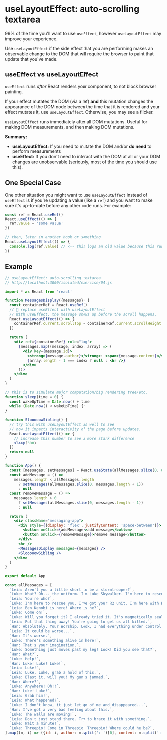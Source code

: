 # useLayoutEffect: auto-scrolling textarea

99% of the time you'll want to use `useEffect`, however `useLayoutEffect` may improve your experience.

Use `useLayoutEffect` if the side effect that you are performing makes an observable change to the DOM that will require the browser to paint that update that you've made.



## useEffect vs useLayoutEffect

`useEffect` runs *after* React renders your component, to not block browser painting.

If your effect mutates the DOM (via a ref) **and** this mutation changes the appearance of the DOM node between the time that it is rendered and your effect mutates it, use `useLayoutEffect`. Otherwise, you may see a flicker.

`useLayoutEffect` runs immediately after all DOM mutations. Useful for making DOM measurements, and then making DOM mutations.

**Summary:**

- **useLayoutEffect:** If you need to mutate the DOM and/or **do need** to perform measurements
- **useEffect:** If you don't need to interact with the DOM at all or your DOM changes are unobservable (seriously, most of the time you should use this).



## One Special Case

One other situation you might want to use `useLayoutEffect` instead of `useEffect` is if you're updating a value (like a `ref`) and you want to make sure it's up-to-date before any other code runs. For example:

```javascript
const ref = React.useRef()
React.useEffect(() => {
  ref.value = 'some value'
})

// then, later in another hook or something
React.useLayoutEffect(() => {
  console.log(ref.value) // <-- this logs an old value because this runs first!
})
```



## Example

```jsx
// useLayoutEffect: auto-scrolling textarea
// http://localhost:3000/isolated/exercise/04.js

import * as React from 'react'

function MessagesDisplay({messages}) {
  const containerRef = React.useRef()
  // 🐨 replace useEffect with useLayoutEffect
  // With useEffect, the message shows up before the scroll happens.
  React.useLayoutEffect(() => {
    containerRef.current.scrollTop = containerRef.current.scrollHeight
  })

  return (
    <div ref={containerRef} role="log">
      {messages.map((message, index, array) => (
        <div key={message.id}>
          <strong>{message.author}</strong>: <span>{message.content}</span>
          {array.length - 1 === index ? null : <hr />}
        </div>
      ))}
    </div>
  )
}

// this is to simulate major computation/big rendering tree/etc.
function sleep(time = 0) {
  const wakeUpTime = Date.now() + time
  while (Date.now() < wakeUpTime) {}
}

function SlooooowSibling() {
  // try this with useLayoutEffect as well to see
  // how it impacts interactivity of the page before updates.
  React.useLayoutEffect(() => {
    // increase this number to see a more stark difference
    sleep(300)
  })
  return null
}

function App() {
  const [messages, setMessages] = React.useState(allMessages.slice(0, 8))
  const addMessage = () =>
    messages.length < allMessages.length
      ? setMessages(allMessages.slice(0, messages.length + 1))
      : null
  const removeMessage = () =>
    messages.length > 0
      ? setMessages(allMessages.slice(0, messages.length - 1))
      : null

  return (
    <div className="messaging-app">
      <div style={{display: 'flex', justifyContent: 'space-between'}}>
        <button onClick={addMessage}>add message</button>
        <button onClick={removeMessage}>remove message</button>
      </div>
      <hr />
      <MessagesDisplay messages={messages} />
      <SlooooowSibling />
    </div>
  )
}

export default App

const allMessages = [
  `Leia: Aren't you a little short to be a stormtrooper?`,
  `Luke: What? Oh... the uniform. I'm Luke Skywalker. I'm here to rescue you.`,
  `Leia: You're who?`,
  `Luke: I'm here to rescue you. I've got your R2 unit. I'm here with Ben Kenobi.`,
  `Leia: Ben Kenobi is here! Where is he?`,
  `Luke: Come on!`,
  `Luke: Will you forget it? I already tried it. It's magnetically sealed!`,
  `Leia: Put that thing away! You're going to get us all killed.`,
  `Han: Absolutely, Your Worship. Look, I had everything under control until you led us down here. You know, it's not going to take them long to figure out what happened to us.`,
  `Leia: It could be worse...`,
  `Han: It's worse.`,
  `Luke: There's something alive in here!`,
  `Han: That's your imagination.`,
  `Luke: Something just moves past my leg! Look! Did you see that?`,
  `Han: What?`,
  `Luke: Help!`,
  `Han: Luke! Luke! Luke!`,
  `Leia: Luke!`,
  `Leia: Luke, Luke, grab a hold of this.`,
  `Luke: Blast it, will you! My gun's jammed.`,
  `Han: Where?`,
  `Luke: Anywhere! Oh!!`,
  `Han: Luke! Luke!`,
  `Leia: Grab him!`,
  `Leia: What happened?`,
  `Luke: I don't know, it just let go of me and disappeared...`,
  `Han: I've got a very bad feeling about this.`,
  `Luke: The walls are moving!`,
  `Leia: Don't just stand there. Try to brace it with something.`,
  `Luke: Wait a minute!`,
  `Luke: Threepio! Come in Threepio! Threepio! Where could he be?`,
].map((m, i) => ({id: i, author: m.split(': ')[0], content: m.split(': ')[1]}))

```

